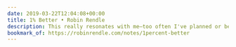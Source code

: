 ```yaml
---
date: 2019-03-22T12:04:08+00:00
title: 1% Better • Robin Rendle
description: This really resonates with me—too often I've planned or been part of planning a big project that fizzles out and burns people out after months. Most of my productivity and positive output has been the outcome of quick, iterative improvements.
bookmark_of: https://robinrendle.com/notes/1percent-better
---
```


